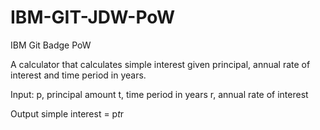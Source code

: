 # IBM-GIT-JDW-PoW
IBM Git Badge PoW

A calculator that calculates simple interest given principal, annual rate of interest and time period in years.

Input:
   p, principal amount
   t, time period in years
   r, annual rate of interest

Output
   simple interest = p*t*r
